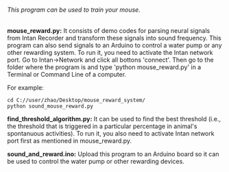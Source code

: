 ###### This program can be used to train your mouse. 

**mouse_reward.py:** It consists of demo codes for parsing neural signals from Intan Recorder and transform these signals into sound frequency. This program can also send signals to an Arduino to control a water pump or any other rewarding system. To run it, you need to activate the Intan network port. Go to Intan->Network and click all bottons  'connect'. Then go to the folder where the program is and type 'python mouse_reward.py' in a Terminal or Command Line of a computer.

For example:

```shell
cd C://user/zhao/Desktop/mouse_reward_system/
python sound_mouse_reward.py
```

**find_threshold_algorithm.py:** It can be used to find the best threshold (i.e., the threshold that is triggered in a particular percentage in animal's spontanuous activities). To run it, you also need to activate Intan network port first as mentioned in mouse_reward.py.

**sound_and_reward.ino:** Upload this program to an Arduino board so it can be used to control the water pump or other rewarding devices.
